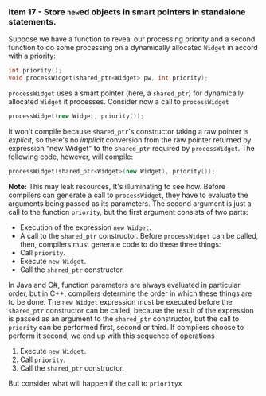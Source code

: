 ### Item 17 - Store `new`ed objects in smart pointers in standalone statements.
Suppose we have a function to reveal our processing priority and a second function to do some processing on a dynamically allocated `Widget` in accord with a priority:
```C++
int priority();
void processWidget(shared_ptr<Widget> pw, int priority);
```
`processWidget` uses a smart pointer (here, a `shared_ptr`) for dynamically allocated `Widget` it processes.
Consider now a call to `processWidget`
```C++
processWidget(new Widget, priority());
```
It won't compile because `shared_ptr`'s constructor taking a raw pointer is _explicit_, so there's no _implicit_ conversion from the raw pointer returned by expression "new Widget" to the `shared_ptr` required by `processWidget`. The following code, however, will compile:
```C++
processWidget(shared_ptr<Widget>(new Widget), priority());
```
**Note:** This may leak resources, It's illuminating to see how.
Before compilers can generate a call to `processWidget`, they have to evaluate the arguments being passed as its parameters. The second argument is just a call to the function `priority`, but the first argument consists of two parts:
* Execution of the expression `new Widget`.
* A call to the `shared_ptr` constructor.
Before `processWidget` can be called, then, compilers must generate code to do these three things:
* Call `priority`.
* Execute `new Widget`.
* Call the `shared_ptr` constructor.

In Java and C#, function parameters are always evaluated in particular order, but in C++, compilers determine the order in which these things are to be done. The `new Widget` expression must be executed before the `shared_ptr` constructor can be called, because the result of the expression is passed as an argument to the `shared_ptr` constructor, but the call to `priority` can be performed first, second or third. If compilers choose to perform it second, we end up with this sequence of operations
1. Execute `new Widget`.
2. Call `priority`.
3. Call the `shared_ptr` constructor.

But consider what will happen if the call to `priority`x



